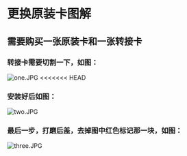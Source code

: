 # 更换原装卡图解
## 需要购买一张原装卡和一张转接卡
### 转接卡需要切割一下，如图：
![one.JPG](https://github.com/daggeryu/DELL-inspiron-5488/blob/master/network_card/one.JPG "one.JPG")
<<<<<<< HEAD
### 安装好后如图：
![two.JPG](https://github.com/daggeryu/DELL-inspiron-5488/blob/master/network_card/two.JPG "two.JPG")
### 最后一步，打磨后盖，去掉图中红色标记那一块，如图：
![three.JPG](https://github.com/daggeryu/DELL-inspiron-5488/blob/master/network_card/one.JPG "three.JPG")

